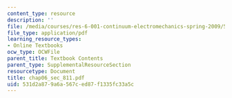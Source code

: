 ```yaml
---
content_type: resource
description: ''
file: /media/courses/res-6-001-continuum-electromechanics-spring-2009/531d2a879a6a567ced87f1335fc33a5c_chap06_sec_811.pdf
file_type: application/pdf
learning_resource_types:
- Online Textbooks
ocw_type: OCWFile
parent_title: Textbook Contents
parent_type: SupplementalResourceSection
resourcetype: Document
title: chap06_sec_811.pdf
uid: 531d2a87-9a6a-567c-ed87-f1335fc33a5c
---
```


